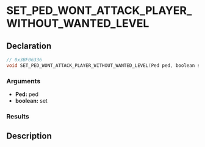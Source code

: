 # SET_PED_WONT_ATTACK_PLAYER_WITHOUT_WANTED_LEVEL

## Declaration
```cpp
// 0x3BF06336
void SET_PED_WONT_ATTACK_PLAYER_WITHOUT_WANTED_LEVEL(Ped ped, boolean set);
```

### Arguments
- **Ped:** ped
- **boolean:** set

### Results

## Description
